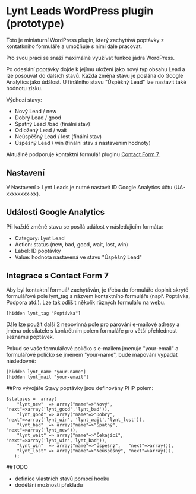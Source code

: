 # Lynt Leads WordPress plugin (prototype)

Toto je miniaturní WordPress plugin, který zachytává poptávky z kontatkního formuláře a umožňuje s nimi dále pracovat.

Pro svou práci se snaží maximálně využívat funkce jádra WordPress.

Po odeslání poptávky dojde k jejímu uložení jako nový typ obsahu Lead a lze posouvat do dalších stavů. Každá změna stavu je poslána do Google Analytics jako údálost. U finálního stavu "Úspěšný Lead" lze nastavit také hodnotu zisku.

Výchozí stavy:

- Nový Lead / new
- Dobrý Lead / good
- Špatný Lead /bad (finální stav)
- Odložený Lead / wait
- Neúspěšný Lead / lost (finální stav)
- Úspěšný Lead / win (finální stav s nastavením hodnoty)

Aktuálně podporuje kontaktní formulář pluginu [Contact Form 7](https://cs.wordpress.org/plugins/contact-form-7/).

## Nastavení
V Nastavení > Lynt Leads je nutné nastavit ID Google Analytics účtu (UA-xxxxxxxx-xx).

## Události Google Analytics
Při každé změně stavu se posílá událost v následujícím formátu:
- Category: Lynt Lead
- Action: status (new, bad, good, wait, lost, win)
- Label: ID poptávky
- Value: hodnota nastavená ve stavu "Úspěšný Lead"


## Integrace s Contact Form 7
Aby byl kontaktní formuář zachytáván, je třeba do formuláře doplnit skryté formulářové pole lynt_tag s názvem kontaktního formuláře (např. Poptávka, Podpora atd.). Lze tak odlišit několik různých formulářu na webu.

```[hidden lynt_tag "Poptávka"]```

Dále lze použít další 2 nepovinná pole pro párování e-mailové adresy a jména odesílatele s konkrétním polem formuláře pro větší přehlednost seznamu poptávek.

Pokud se vaše formulářové políčko s e-mailem jmenuje "your-email" a formulářové políčko se jménem "your-name", bude mapování vypadat následovně:

```
[hidden lynt_name "your-name"]
[hidden lynt_mail "your-email"]
```

##Pro vývojáře
Stavy poptávky jsou definovány PHP polem:

```
$statuses =  array(
    "lynt_new"  => array("name"=>"Nový",      "next"=>array('lynt_good','lynt_bad')),
    "lynt_good" => array("name"=>"Dobrý",     "next"=>array('lynt_win', 'lynt_wait','lynt_lost')),
    "lynt_bad"  => array("name"=>"Špatný",    "next"=>array('lynt_new')),
    "lynt_wait" => array("name"=>"Čekající",  "next"=>array('lynt_win','lynt_bad')),
    "lynt_win"  => array("name"=>"Úspěšný",   "next"=>array()),
    "lynt_lost" => array("name"=>"Neúspěšný", "next"=>array()),
   );
```

##TODO
- definice vlastních stavů pomocí hooku
- dodělání možnosti překladu
 
